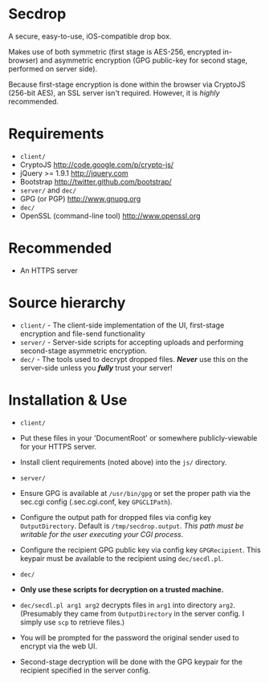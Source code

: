 Secdrop
=======

A secure, easy-to-use, iOS-compatible drop box. 

Makes use of both symmetric (first stage is AES-256, encrypted in-browser) and asymmetric encryption (GPG public-key for second stage, performed on server side).

Because first-stage encryption is done within the browser via CryptoJS (256-bit AES), an SSL server isn't required. However, it is _highly_ recommended.

Requirements
============

* `client/`
 * CryptoJS <http://code.google.com/p/crypto-js/>
 * jQuery >= 1.9.1 <http://jquery.com>
 * Bootstrap <http://twitter.github.com/bootstrap/>
* `server/` and `dec/`
 * GPG (or PGP) <http://www.gnupg.org> 
* `dec/`
 * OpenSSL (command-line tool) <http://www.openssl.org>

Recommended
===========

* An HTTPS server

Source hierarchy
================

* `client/` - The client-side implementation of the UI, first-stage encryption and file-send functionality
* `server/` - Server-side scripts for accepting uploads and performing second-stage asymmetric encryption.
* `dec/` - The tools used to decrypt dropped files. *__Never__* use this on the server-side unless you *__fully__* trust your server!

Installation & Use
====================

* `client/`
 * Put these files in your 'DocumentRoot' or somewhere publicly-viewable for your HTTPS server.
 * Install client requirements (noted above) into the `js/` directory.

* `server/`
 * Ensure GPG is available at `/usr/bin/gpg` or set the proper path via the sec.cgi config (.sec.cgi.conf, key `GPGCLIPath`).
 * Configure the output path for dropped files via config key `OutputDirectory`. Default is `/tmp/secdrop.output`. _This path must be writable for the user executing your CGI process_.
 * Configure the recipient GPG public key via config key `GPGRecipient`. This keypair must be available to the recipient using `dec/secdl.pl`.

* `dec/`
 * __Only use these scripts for decryption on a trusted machine.__
 * `dec/secdl.pl arg1 arg2` decrypts files in `arg1` into directory `arg2`. (Presumably they came from `OutputDirectory` in the server config. I simply use `scp` to retrieve files.)
  * You will be prompted for the password the original sender used to encrypt via the web UI.
  * Second-stage decryption will be done with the GPG keypair for the recipient specified in the server config.